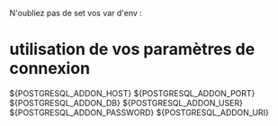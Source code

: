 N'oubliez pas de set vos var d'env : 

# utilisation de vos paramètres de connexion
${POSTGRESQL_ADDON_HOST}
${POSTGRESQL_ADDON_PORT}
${POSTGRESQL_ADDON_DB}
${POSTGRESQL_ADDON_USER}
${POSTGRESQL_ADDON_PASSWORD}
${POSTGRESQL_ADDON_URI}